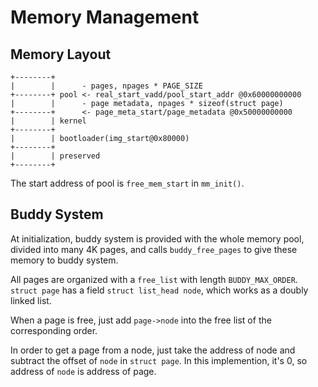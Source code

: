 # Memory Management

## Memory Layout

```text
+--------+
|        |      - pages, npages * PAGE_SIZE
+--------+ pool <- real_start_vadd/pool_start_addr @0x60000000000
|        |      - page metadata, npages * sizeof(struct page)
+--------+      <- page_meta_start/page_metadata @0x50000000000
|        | kernel
+--------+
|        | bootloader(img_start@0x80000)
+--------+
|        | preserved
+--------+
```

The start address of pool is `free_mem_start` in `mm_init()`.

## Buddy System

At initialization, buddy system is provided with the whole memory pool, divided into many 4K pages, and calls `buddy_free_pages` to give these memory to buddy system.

All pages are organized with a `free_list` with length `BUDDY_MAX_ORDER`.
`struct page` has a field `struct list_head node`, which works as a doubly linked list.

When a page is free, just add `page->node` into the free list of the corresponding order.

In order to get a page from a node, just take the address of node and subtract the offset of `node` in `struct page`. In this implemention, it's 0, so address of `node` is address of page.

